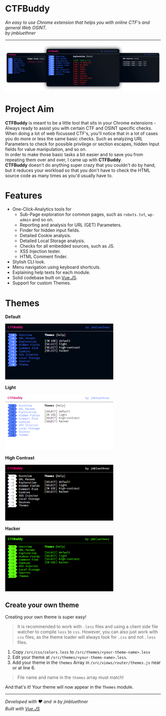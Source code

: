 # CTFBuddy  

_An easy to use Chrome extension that helps you with online CTF's and general Web OSINT._  
_by jmbluethner_

---

<img src="./docs/montage.png">

# Project Aim

**CTFBuddy** is meant to be a little tool that sits in your Chrome extensions - Always ready to assist you with certain CTF and OSINT specific checks.  
When doing a lot of web focussed CTF's, you'll notice that in a lot of cases you do more or less the same basic checks. Such as analyzing URL Parameters to check for possible privilege or section escapes, hidden Input fields for value manipulation, and so on.  
In order to make those basic tasks a bit easier and to save you from repeating them over and over, I came up with **CTFBuddy**.  
**CTFBuddy** doesn't do anything super crazy that you couldn't do by hand, but it reduces your workload so that you don't have to check the HTML source code as many times as you'd usually have to.

# Features

- One-Click-Analytics tools for
  - Sub-Page exploration for common pages, such as `robots.txt`, `wp-admin` and so on.
  - Reporting and analysis for URL (GET) Parameters.
  - Finder for hidden input fields.
  - Detailed Cookie analysis.
  - Detailed Local Storage analysis.
  - Checks for all embedded sources, such as JS.
  - XSS Injection tester.
  - HTML Comment finder.
- Stylish CLI look.
- Menu navigation using keyboard shortcuts.
- Explaining help texts for each module.
- Solid codebase built on <a href="https://vuejs.org/">Vue.JS</a>.
- Support for custom Themes.

# Themes

**Default**

<img width="350px" src="./docs/t_default.png">

**Light**

<img width="350px" src="./docs/t_light.png">

**High Contrast**

<img width="350px" src="./docs/t_high-contrast.png">

**Hacker**

<img width="350px" src="./docs/t_hacker.png">

## Create your own theme

Creating your own theme is super easy!  

> It is recommended to work with `.less` files and using a client side file watcher to compile `less` to `css`. However, you can also just work with `css` files, as the theme loader will always look for `.css` and not `.less` files.

1. Copy `/src/css/colors.less` to `/src/themes/<your-theme-name>.less`
2. Edit your theme at `/src/themes/<your-theme-name>.less`.
3. Add your theme in the `themes` Array in `/src/views/router/themes.js` near or at line 6.

> File name and name in the `themes` array must match!

And that's it! Your theme will now appear in the `Themes` module.

---

_Developed with ♥️ and ☕ by jmbluethner_  
_Built with <a href="https://vuejs.org/">Vue.JS</a>_